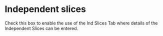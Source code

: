 # Independent slices

Check this box to enable the use of the Ind Slices Tab where details of
the Independent Slices can be entered.
